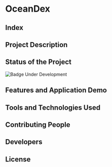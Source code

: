 # OceanDex

## Index

## Project Description

## Status of the Project

![Badge Under Development](http://img.shields.io/static/v1?label=STATUS&message=UNDER%20DEVELOPMENT&color=GREEN&style=for-the-badge)

## Features and Application Demo

## Tools and Technologies Used

## Contributing People

## Developers

## License
